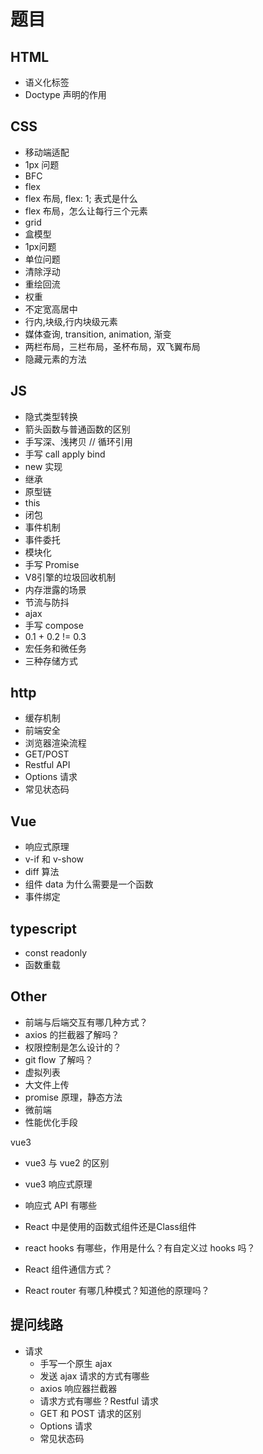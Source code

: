 # 题目

## HTML

- 语义化标签
- Doctype 声明的作用

## CSS

- 移动端适配
- 1px 问题
- BFC
- flex
- flex 布局, flex: 1; 表式是什么
- flex 布局，怎么让每行三个元素
- grid
- 盒模型
- 1px问题
- 单位问题
- 清除浮动
- 重绘回流
- 权重
- 不定宽高居中
- 行内,块级,行内块级元素
- 媒体查询, transition, animation, 渐变
- 两栏布局，三栏布局，圣杯布局，双飞翼布局
- 隐藏元素的方法


## JS

- 隐式类型转换
- 箭头函数与普通函数的区别
- 手写深、浅拷贝 // 循环引用
- 手写 call apply bind
- new 实现
- 继承
- 原型链
- this
- 闭包
- 事件机制
- 事件委托
- 模块化
- 手写 Promise
- V8引擎的垃圾回收机制
- 内存泄露的场景
- 节流与防抖
- ajax
- 手写 compose
- 0.1 + 0.2 != 0.3
- 宏任务和微任务
- 三种存储方式

## http

- 缓存机制
- 前端安全
- 浏览器渲染流程
- GET/POST
- Restful API
- Options 请求
- 常见状态码

## Vue

- 响应式原理
- v-if 和 v-show
- diff 算法
- 组件 data 为什么需要是一个函数
- 事件绑定

## typescript

- const readonly
- 函数重载

## Other

- 前端与后端交互有哪几种方式？
- axios 的拦截器了解吗？
- 权限控制是怎么设计的？
- git flow 了解吗？
- 虚拟列表
- 大文件上传
- promise 原理，静态方法
- 微前端
- 性能优化手段

vue3

- vue3 与 vue2 的区别
- vue3 响应式原理
- 响应式 API 有哪些

- React 中是使用的函数式组件还是Class组件
- react hooks 有哪些，作用是什么？有自定义过 hooks 吗？
- React 组件通信方式？
- React router 有哪几种模式？知道他的原理吗？

## 提问线路

- 请求
    - 手写一个原生 ajax
    - 发送 ajax 请求的方式有哪些
    - axios 响应器拦截器
    - 请求方式有哪些？Restful 请求
    - GET 和 POST 请求的区别
    - Options 请求
    - 常见状态码
